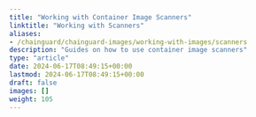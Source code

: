 ```yaml
---
title: "Working with Container Image Scanners"
linktitle: "Working with Scanners"
aliases:
- /chainguard/chainguard-images/working-with-images/scanners
description: "Guides on how to use container image scanners"
type: "article"
date: 2024-06-17T08:49:15+00:00
lastmod: 2024-06-17T08:49:15+00:00
draft: false
images: []
weight: 105
---
```

